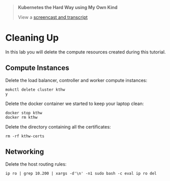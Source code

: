 >  **Kubernetes the Hard Way using My Own Kind**
> 
> View a [screencast and transcript](kthw-14-transcript.md)
# Cleaning Up

In this lab you will delete the compute resources created during this tutorial.

## Compute Instances

Delete the load balancer, controller and worker compute instances:

```
mokctl delete cluster kthw
y
```

Delete the docker container we started to keep your laptop clean:

```
docker stop kthw
docker rm kthw
```

Delete the directory containing all the certificates:

```
rm -rf kthw-certs
```

## Networking

Delete the host routing rules:

```
ip ro | grep 10.200 | xargs -d'\n' -n1 sudo bash -c eval ip ro del
```

